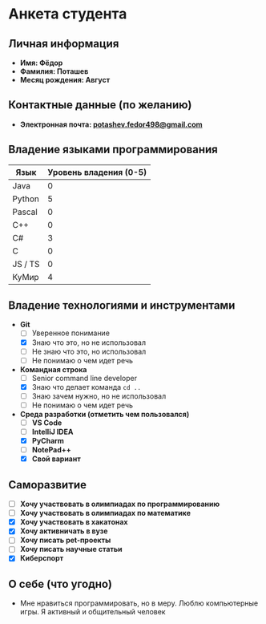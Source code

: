 # Анкета студента

## Личная информация
- **Имя: Фёдор**
- **Фамилия: Поташев**
- **Месяц рождения: Август**

## Контактные данные (по желанию)
- **Электронная почта: potashev.fedor498@gmail.com** 

## Владение языками программирования
| Язык | Уровень владения (0-5) |
|---|------------------------|
| Java | 0                      |
| Python | 5                      |
| Pascal | 0                      |
| C++ | 0                      |
| C# | 3                      |
| C | 0                      |
| JS / TS | 0                      |
| КуМир | 4                      |

## Владение технологиями и инструментами
- **Git**
    - [ ] Уверенное понимание
    - [X] Знаю что это, но не использовал
    - [ ] Не знаю что это, но использовал
    - [ ] Не понимаю о чем идет речь
  
- **Командная строка**
    - [ ] Senior command line developer
    - [x] Знаю что делает команда `cd ..`
    - [ ] Знаю зачем нужно, но не использовал
    - [ ] Не понимаю о чем идет речь

- **Среда разработки (отметить чем пользовался)**
    - [ ] **VS Code** 
    - [ ] **IntelliJ IDEA** 
    - [x] **PyCharm** 
    - [ ] **NotePad++** 
    - [x] **Свой вариант**

## Саморазвитие

- [ ] **Хочу участвовать в олимпиадах по программированию**
- [ ] **Хочу участвовать в олимпиадах по математике**
- [x] **Хочу участвовать в хакатонах**
- [x] **Хочу активничать в вузе**
- [ ] **Хочу писать pet-проекты**
- [ ] **Хочу писать научные статьи**
- [x] **Киберспорт**

## О себе (что угодно)

- Мне нравиться программировать, но в меру. Люблю компьютерные игры. Я активный и общительный человек

